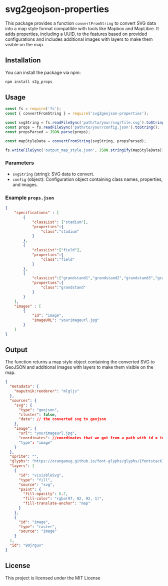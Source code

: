 # svg2geojson-properties

This package provides a function `convertFromString` to convert SVG data into a map style format compatible with tools like Mapbox and MapLibre. It adds properties, including a UUID, to the features based on provided configurations and includes additional images with layers to make them visible on the map.

## Installation

You can install the package via npm:

```bash
npm install s2g_props
```

## Usage

```javascript
const fs = require('fs');
const { convertFromString } = require('svg2geojson-properties');

const svgString = fs.readFileSync('path/to/your/svg/file.svg').toString();
const props = fs.readFileSync('path/to/your/config.json').toString();
const propsParsed = JSON.parse(props);

const mapStyleData = convertFromString(svgString, propsParsed);

fs.writeFileSync('output_map_style.json', JSON.stringify(mapStyleData));
```

### Parameters

- `svgString` (string): SVG data to convert.
- `config` (object): Configuration object containing class names, properties, and images.

### Example `props.json`

```json
{
    "specifications" : [
        {
            "classList": ["stadium"],
            "properties":{
                "class":"stadium"
            }
        },
        {
            "classList":["field"],
            "properties":{
                "class":"field"
            }
        },
        {
            "classList":["grandstand1","grandstand2","grandstand3","grandstand4"],
            "properties":{
                "class":"grandstand"
            }
        }
    ],
    "images" : [
        {
            "id": "image",
            "imageURL": "yourimageurl.jpg"
        }
    ]
}
```

## Output

The function returns a map style object containing the converted SVG to GeoJSON and additional images with layers to make them visible on the map.

```json
{
  "metadata": {
    "maputnik:renderer": "mlgljs"
  },
  "sources": {
    "svg": {
      "type": "geojson",
      "cluster": false,
      "data": // the converted svg to geojson
    },
    "image": {
      "url": "yourimageurl.jpg",
      "coordinates": //coordinates that we got from a path with id = image (like in the config)
      "type": "image"
    }
  },
  "sprite": "",
  "glyphs": "https://orangemug.github.io/font-glyphs/glyphs/{fontstack}/{range}.pbf",
  "layers": [
    {
      "id": "visisbleSvg",
      "type": "fill",
      "source": "svg",
      "paint": {
        "fill-opacity": 0.7,
        "fill-color": "rgba(97, 92, 92, 1)",
        "fill-translate-anchor": "map"
      }
    },
    {
      "id": "image",
      "type": "raster",
      "source": "image"
    }
  ],
  "id": "90jrguv"
}
```

## License

This project is licensed under the MIT License
